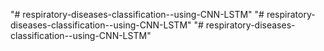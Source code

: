 "# respiratory-diseases-classification--using-CNN-LSTM" 
"# respiratory-diseases-classification--using-CNN-LSTM" 
"# respiratory-diseases-classification--using-CNN-LSTM" 
